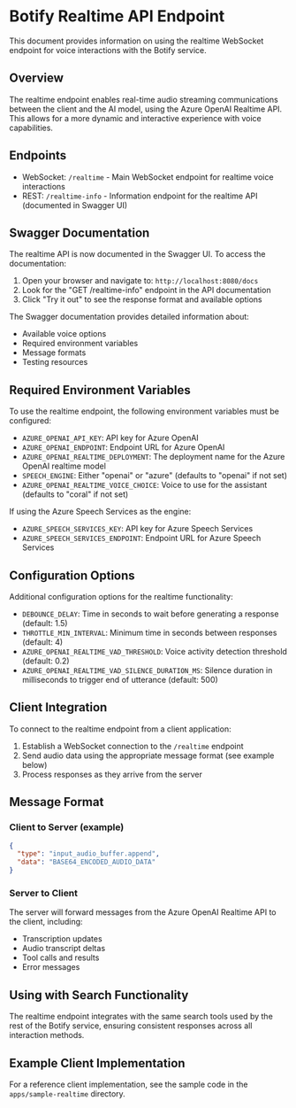 # Botify Realtime API Endpoint

This document provides information on using the realtime WebSocket endpoint for voice interactions with the Botify service.

## Overview

The realtime endpoint enables real-time audio streaming communications between the client and the AI model, using the Azure OpenAI Realtime API. This allows for a more dynamic and interactive experience with voice capabilities.

## Endpoints

- WebSocket: `/realtime` - Main WebSocket endpoint for realtime voice interactions
- REST: `/realtime-info` - Information endpoint for the realtime API (documented in Swagger UI)

## Swagger Documentation

The realtime API is now documented in the Swagger UI. To access the documentation:

1. Open your browser and navigate to: `http://localhost:8080/docs`
2. Look for the "GET /realtime-info" endpoint in the API documentation
3. Click "Try it out" to see the response format and available options

The Swagger documentation provides detailed information about:

- Available voice options
- Required environment variables
- Message formats
- Testing resources

## Required Environment Variables

To use the realtime endpoint, the following environment variables must be configured:

- `AZURE_OPENAI_API_KEY`: API key for Azure OpenAI
- `AZURE_OPENAI_ENDPOINT`: Endpoint URL for Azure OpenAI
- `AZURE_OPENAI_REALTIME_DEPLOYMENT`: The deployment name for the Azure OpenAI realtime model
- `SPEECH_ENGINE`: Either "openai" or "azure" (defaults to "openai" if not set)
- `AZURE_OPENAI_REALTIME_VOICE_CHOICE`: Voice to use for the assistant (defaults to "coral" if not set)

If using the Azure Speech Services as the engine:

- `AZURE_SPEECH_SERVICES_KEY`: API key for Azure Speech Services
- `AZURE_SPEECH_SERVICES_ENDPOINT`: Endpoint URL for Azure Speech Services

## Configuration Options

Additional configuration options for the realtime functionality:

- `DEBOUNCE_DELAY`: Time in seconds to wait before generating a response (default: 1.5)
- `THROTTLE_MIN_INTERVAL`: Minimum time in seconds between responses (default: 4)
- `AZURE_OPENAI_REALTIME_VAD_THRESHOLD`: Voice activity detection threshold (default: 0.2)
- `AZURE_OPENAI_REALTIME_VAD_SILENCE_DURATION_MS`: Silence duration in milliseconds to trigger end of utterance (default: 500)

## Client Integration

To connect to the realtime endpoint from a client application:

1. Establish a WebSocket connection to the `/realtime` endpoint
2. Send audio data using the appropriate message format (see example below)
3. Process responses as they arrive from the server

## Message Format

### Client to Server (example)

```json
{
  "type": "input_audio_buffer.append",
  "data": "BASE64_ENCODED_AUDIO_DATA"
}
```

### Server to Client

The server will forward messages from the Azure OpenAI Realtime API to the client, including:

- Transcription updates
- Audio transcript deltas
- Tool calls and results
- Error messages

## Using with Search Functionality

The realtime endpoint integrates with the same search tools used by the rest of the Botify service, ensuring consistent responses across all interaction methods.

## Example Client Implementation

For a reference client implementation, see the sample code in the `apps/sample-realtime` directory.

